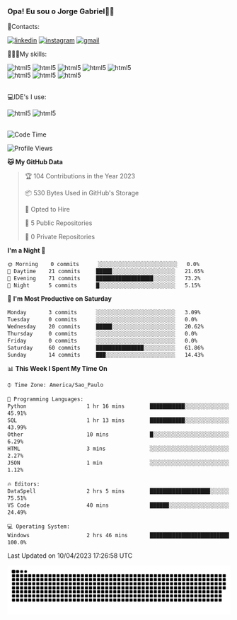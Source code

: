 
### Opa! Eu sou o Jorge Gabriel🤚🏾
📱Contacts: 

[![linkedin](https://img.shields.io/badge/LinkedIn-0077B5?style=for-the-badge&logo=linkedin&logoColor=white)](https://www.linkedin.com/in/jorge-g-717603souzag)
[![instagram](https://img.shields.io/badge/Instagram-E4405F?style=for-the-badge&logo=instagram&logoColor=white)](https://www.instagram.com/jorge__gabriel_/)
[![gmail](https://img.shields.io/badge/Gmail-D14836?style=for-the-badge&logo=gmail&logoColor=white)](https://mail.google.com/mail/u/0/?fs=1&tf=cm&source=mailto&to=gabrielgomes2003@gmail.com)

🧑🏾‍💻My skills:
<div <style>
    <img aling="center" alt="html5" src="https://img.shields.io/badge/Python-3776AB?style=for-the-badge&logo=python&logoColor=white"/> 
    <img aling="center" alt="html5" src="https://img.shields.io/badge/MySQL-00000F?style=for-the-badge&logo=mysql&logoColor=white"/> 
    <img aling="center" alt="html5" src="https://img.shields.io/badge/Oracle-F80000?style=for-the-badge&logo=Oracle&logoColor=white"/> 
    <img aling="center" alt="html5" src="https://img.shields.io/badge/GIT-E44C30?style=for-the-badge&logo=git&logoColor=white"/>
    <img aling="center" alt="html5" src="https://img.shields.io/badge/Figma-F24E1E?style=for-the-badge&logo=figma&logoColor=white"/><br>
        <img aling="center" alt="html5" src="https://img.shields.io/badge/Microsoft_Office-D83B01?style=for-the-badge&logo=microsoft-office&logoColor=white"/> 
    <img aling="center" alt="html5" src="https://img.shields.io/badge/Adobe%20Illustrator-FF9A00?style=for-the-badge&logo=adobe%20illustrator&logoColor=white"/> 
    <img aling="center" alt="html5" src="https://img.shields.io/badge/Adobe%20Photoshop-31A8FF?style=for-the-badge&logo=Adobe%20Photoshop&logoColor=black"/> 
</div><br>

💻IDE's I use:
<div <style>
     <img aling="center" alt="html5" src="https://img.shields.io/badge/PyCharm-000000.svg?&style=for-the-badge&logo=PyCharm&logoColor=white"/>  
     <img aling="center" alt="html5" src="https://img.shields.io/badge/Visual_Studio_Code-0078D4?style=for-the-badge&logo=visual%20studio%20code&logoColor=white"/> 
</div><br>

<!--START_SECTION:waka-->
![Code Time](http://img.shields.io/badge/Code%20Time-21%20hrs%2020%20mins-blue)

![Profile Views](http://img.shields.io/badge/Profile%20Views-96-blue)

**🐱 My GitHub Data** 

> 🏆 104 Contributions in the Year 2023
 > 
> 📦 530 Bytes Used in GitHub's Storage 
 > 
> 💼 Opted to Hire
 > 
> 📜 5 Public Repositories 
 > 
> 🔑 0 Private Repositories  
 > 
**I'm a Night 🦉** 

```text
🌞 Morning    0 commits      ░░░░░░░░░░░░░░░░░░░░░░░░░   0.0% 
🌇 Daytime    21 commits     █████░░░░░░░░░░░░░░░░░░░░   21.65% 
🌃 Evening    71 commits     ██████████████████░░░░░░░   73.2% 
🌙 Night      5 commits      █░░░░░░░░░░░░░░░░░░░░░░░░   5.15%

```
📅 **I'm Most Productive on Saturday** 

```text
Monday       3 commits      ░░░░░░░░░░░░░░░░░░░░░░░░░   3.09% 
Tuesday      0 commits      ░░░░░░░░░░░░░░░░░░░░░░░░░   0.0% 
Wednesday    20 commits     █████░░░░░░░░░░░░░░░░░░░░   20.62% 
Thursday     0 commits      ░░░░░░░░░░░░░░░░░░░░░░░░░   0.0% 
Friday       0 commits      ░░░░░░░░░░░░░░░░░░░░░░░░░   0.0% 
Saturday     60 commits     ███████████████░░░░░░░░░░   61.86% 
Sunday       14 commits     ███░░░░░░░░░░░░░░░░░░░░░░   14.43%

```


📊 **This Week I Spent My Time On** 

```text
⌚︎ Time Zone: America/Sao_Paulo

💬 Programming Languages: 
Python                   1 hr 16 mins        ███████████░░░░░░░░░░░░░░   45.91% 
SQL                      1 hr 13 mins        ███████████░░░░░░░░░░░░░░   43.99% 
Other                    10 mins             █░░░░░░░░░░░░░░░░░░░░░░░░   6.29% 
HTML                     3 mins              ░░░░░░░░░░░░░░░░░░░░░░░░░   2.27% 
JSON                     1 min               ░░░░░░░░░░░░░░░░░░░░░░░░░   1.12%

🔥 Editors: 
DataSpell                2 hrs 5 mins        ███████████████████░░░░░░   75.51% 
VS Code                  40 mins             ██████░░░░░░░░░░░░░░░░░░░   24.49%

💻 Operating System: 
Windows                  2 hrs 46 mins       █████████████████████████   100.0%

```


 Last Updated on 10/04/2023 17:26:58 UTC
<!--END_SECTION:waka-->





<img alt="github-snake" src="https://github.com/J0rgeGabriel/J0rgeGabriel/blob/output/github-contribution-grid-snake-dark.svg" />
